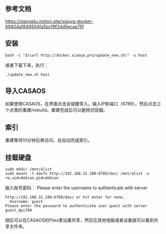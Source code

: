 ## 参考文档
https://xiaoyaliu.notion.site/xiaoya-docker-69404af849504fa5bcf9f2dd5ecaa75f

## 安装
```shell
bash -c "$(curl http://docker.xiaoya.pro/update_new.sh)" -s host
```
或者下载下来，执行：
```shell
./update_new.sh host
```
## 导入CASAOS
如果使用CASAOS，在界面点击会提醒导入。输入IP和端口（6789）。然后点击三个点里的重建/rebuild。重建完成后可以删除旧容器。

## 索引
重建等待10分钟后再访问。会自动完成索引。

## 挂载硬盘
```shell
sudo mkdir /mnt/alist
sudo mount -t davfs http://192.168.31.100:6789/dav/ /mnt/alist -o rw,uid=debian,gid=debian
```
输入账号密码：
Please enter the username to authenticate with server
```text
http://192.168.31.100:6789/dav/ or hit enter for none.
  Username: guest
Please enter the password to authenticate user guest with server
guest_Api789
```
随后可以在CASAOS的Files里设置共享，然后在其他电脑或者设备就可以看到共享文件夹。

